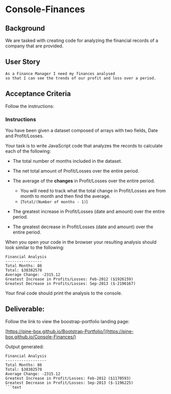 # Console-Finances


## Background

We are tasked with creating code for analyzing the financial records of a company that are provided.

## User Story

```
As a Finance Manager I need my finances analysed
so that I can see the trends of our profit and loss over a period. 
```


## Acceptance Criteria

Follow the instructions:

### Instructions

You have been given a dataset composed of arrays with two fields, Date and Profit/Losses.

Your task is to write JavaScript code that analyzes the records to calculate each of the following:

* The total number of months included in the dataset.

* The net total amount of Profit/Losses over the entire period.

* The average of the **changes** in Profit/Losses over the entire period.
  * You will need to track what the total change in Profit/Losses are from month to month and then find the average.
  * (`Total/(Number of months - 1)`)

* The greatest increase in Profit/Losses (date and amount) over the entire period.

* The greatest decrease in Profit/Losses (date and amount) over the entire period.

When you open your code in the browser your resulting analysis should look similar to the following:

  ```text
  Financial Analysis 
  ----------------
  Total Months: 86
  Total: $38382578
  Average Change: -2315.12
  Greatest Increase in Profits/Losses: Feb-2012 ($1926159)
  Greatest Decrease in Profits/Losses: Sep-2013 ($-2196167)
  ```

Your final code should print the analysis to the console.


## Deliverable:

Follow the link to view the boostrap-portfolio landing page:

[https://pine-box.github.io/Bootstrap-Portfolio/](https://pine-box.github.io/Console-Finances/)

Output generated:

```text
Financial Analysis
------------------
Total Months: 86
Total: $38382578
Average Change: -2315.12
Greatest Increase in Profit/Losses: Feb-2012 ($1170593)
Greatest Decrease in Profit/Losses: Sep-2013 ($-1196225)
```text